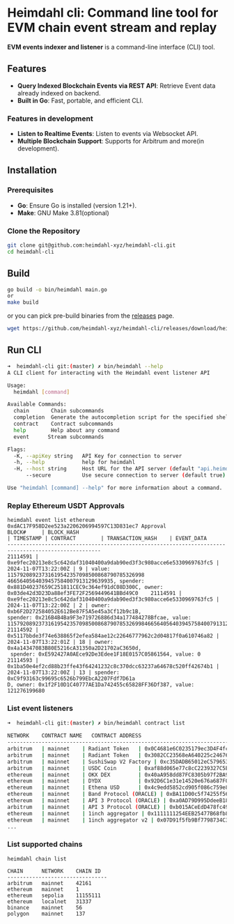 # Heimdahl cli: Command line tool for EVM chain event stream and replay



**EVM events indexer and listener**
is a command-line interface (CLI) tool.

## Features

- **Query Indexed Blockchain Events via REST API**: Retrieve Event data already indexed on backend.
- **Built in Go**: Fast, portable, and efficient CLI.

### Features in development

- **Listen to Realtime Events**: Listen to events via Websocket API.
- **Multiple Blockchain Support**: Supports for Arbitrum and more(in development).

## Installation

### Prerequisites

- **Go**: Ensure Go is installed (version 1.21+).
- **Make**: GNU Make 3.81(optional)

### Clone the Repository

```bash
git clone git@github.com:heimdahl-xyz/heimdahl-cli.git
cd heimdahl-cli
```

## Build

```bash
go build -o bin/heimdahl main.go
or
make build 
```

or you can pick pre-build binaries from the [releases](https://github.com/heimdahl-xyz/heimdahl-cli/releases) page.

```bash
wget https://github.com/heimdahl-xyz/heimdahl-cli/releases/download/heimdahl-cli-dc9e278/heimdahl-cli-linux-amd64.tar.gz

```

## Run CLI

```bash
➜  heimdahl-cli git:(master) ✗ bin/heimdahl --help
A CLI client for interacting with the Heimdahl event listener API

Usage:
  heimdahl [command]

Available Commands:
  chain       Chain subcommands
  completion  Generate the autocompletion script for the specified shell
  contract    Contract subcommands
  help        Help about any command
  event      Stream subcommands

Flags:
  -K, --apiKey string   API Key for connection to server  
  -h, --help            help for heimdahl
  -H, --host string     Host URL for the API server (default "api.heimdahl.xyz")
      --secure          Use secure connection to server (default true)

Use "heimdahl [command] --help" for more information about a command.
```

### Replay Ethereum USDT Approvals

```
heimdahl event list ethereum 0xdAC17F958D2ee523a2206206994597C13D831ec7 Approval
BLOCK#     | BLOCK_HASH                                                        | TIMESTAMP | CONTRACT        | TRANSACTION_HASH    | EVENT_DATA     
----------------------------------------------------------------------------------------------------
21114591 | 0xe9fec20213e8c5c642daf31040400a9dab90ed3f3c980acce6e5330969763fc5 | 2024-11-07T13:22:00Z | 9 | value: 11579208923731619542357098500868790785326998
4665640564039457584007913129639935, spender: 0x881D40237659C251811CEC9c364ef91dC08D300C, owner: 0x03de42d3D23Da88ef3FE72F2569449641BBd49C0    21114591 | 0xe9fec20213e8c5c642daf31040400a9dab90ed3f3c980acce6e5330969763fc5 | 2024-11-07T13:22:00Z | 2 | owner: 0xb6F2D272584052E612Be87F5A5e45a3Cf12b9c1B, 
spender: 0x216B4B4Ba9F3e719726886d34a177484278Bfcae, value: 115792089237316195423570985008687907853269984665640564039457584007913129639935    21114592 | 0x5117bbde3f74e638865f2efea584ae12c22646777962c2d04817f0a610746a82 | 2024-11-07T13:22:01Z | 18 | owner: 0x4a14347083B80E5216cA31350a2D21702aC3650d,
 spender: 0xE592427A0AEce92De3Edee1F18E0157C05861564, value: 0                                                                                21114593 | 0x1ba50e4ef2cd88b23ffe43f64241232c8c370dcc63237a64678c520ff42674b1 | 2024-11-07T13:22:00Z | 13 | spender: 0xC9f93163c99695c6526b799EbcA2207Fdf7D61a
D, owner: 0x1f2F10D1C40777AE1Da742455c65828FF36Df387, value: 121276199680           
```

### List event listeners

```bash
➜  heimdahl-cli git:(master) ✗ bin/heimdahl contract list
               
NETWORK    CONTRACT NAME   CONTRACT ADDRESS                                                                                                                   
-------------------------------------------------------------------------------                      
arbitrum   | mainnet    | Radiant Token   | 0x0C4681e6C0235179ec3D4F4fc4DF3d14FDD96017
arbitrum   | mainnet    | Radiant Token   | 0x3082CC23568eA640225c2467653dB90e9250AaA0
arbitrum   | mainnet    | SushiSwap V2 Factory | 0xc35DADB65012eC5796536bD9864eD8773aBc74C4
arbitrum   | mainnet    | USDC Coin       | 0xaf88d065e77c8cC2239327C5EDb3A432268e5831
ethereum   | mainnet    | OKX DEX         | 0x40aA958dd87FC8305b97f2BA922CDdCa374bcD7f
ethereum   | mainnet    | DYDX            | 0x92D6C1e31e14520e676a687F0a93788B716BEff5
ethereum   | mainnet    | Ethena USD      | 0x4c9edd5852cd905f086c759e8383e09bff1e68b3
ethereum   | mainnet    | Band Protocol (ORACLE) | 0xBA11D00c5f74255f56a5E366F4F77f5A186d7f55
ethereum   | mainnet    | API 3 Protocol (ORACLE) | 0xa0AD79D995DdeeB18a14eAef56A549A04e3Aa1Bd
arbitrum   | mainnet    | API 3 Protocol (ORACLE) | 0xb015ACeEdD478fc497A798Ab45fcED8BdEd08924
ethereum   | mainnet    | 1inch aggregator | 0x1111111254EEB25477B68fb85Ed929f73A960582
ethereum   | mainnet    | 1inch aggregator v2 | 0x07D91f5fb9Bf7798734C3f606dB065549F6893bb
...
```

### List supported chains

```
heimdahl chain list

CHAIN      NETWORK    CHAIN ID
--------------------------------
arbitrum   mainnet    42161   
ethereum   mainnet    1       
ethereum   sepolia    11155111
ethereum   localnet   31337   
binance    mainnet    56      
polygon    mainnet    137     
```
